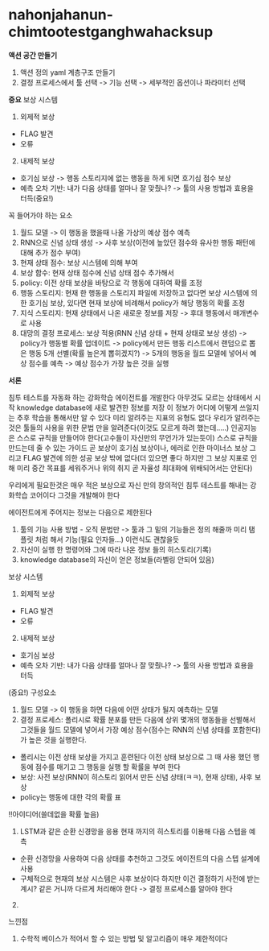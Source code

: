 # nahonjahanun-chimtootestganghwahacksup

**액션 공간 만들기**
1. 액션 정의 yaml 계층구조 만들기
2. 결정 프로세스에서 툴 선택 -> 기능 선택 -> 세부적인 옵션이나 파라미터 선택


**중요**
보상 시스템
1. 외제적 보상
- FLAG 발견
- 오류
2. 내제적 보상
- 호기심 보상 -> 행동 스토리지에 없는 행동을 하게 되면 호기심 점수 보상
- 예측 오차 기반: 내가 다음 상태를 얼마나 잘 맞췄나? -> 툴의 사용 방법과 효용을 터득(중요!)


꼭 들어가야 하는 요소
1. 월드 모델 -> 이 행동을 했을때 나올 가상의 예상 점수 예측
2. RNN으로 신념 상태 생성 -> 사후 보상(이전에 높았던 점수와 유사한 행동 패턴에 대해 추가 점수 부여)
3. 현재 상태 점수: 보상 시스템에 의해 부여 
4. 보상 함수: 현재 상태 점수에 신념 상태 점수 추가해서
5. policy: 이전 상태 보상을 바탕으로 각 행동에 대하여 확률 조정
6. 행동 스토리지: 현재 한 행동을 스토리지 파일에 저장하고 없다면 보상 시스템에 의한 호기심 보상, 있다면 현재 보상에 비례해서 policy가 해당 행동의 확률 조정
7. 지식 스토리지: 현재 상태에서 나온 새로운 정보를 저장 -> 후대 행동에서 매개변수로 사용
8. 대망의 결정 프로세스: 보상 적용(RNN 신념 상태 + 현재 상태로 보상 생성) -> policy가 행동별 확률 업데이트 -> policy에서 만든 행동 리스트에서 랜덤으로 뽑은 행동 5개 선별(확률 높은게 뽑히겠지?) -> 5개의 행동을 월드 모델에 넣어서 예상 점수를 예측 -> 예상 점수가 가장 높은 것을 실행

**서론**

침투 테스트를 자동화 하는 강화학습 에이전트를 개발한다
아무것도 모르는 상태에서 시작
knowledge database에 새로 발견한 정보를 저장 이 정보가 어디에 어떻게 쓰일지는 추후 학습을 통해서만 알 수 있다
미리 알려주는 지표의 유형도 없다
우리가 알려주는 것은 툴들의 사용을 위한 문법 만을 알려준다(이것도 모르게 하려 했는데.....)
인공지능은 스스로 규칙을 만들어야 한다(고수들이 자신만의 무언가가 있는듯이)
스스로 규칙을 만드는데 줄 수 있는 가이드 곧 보상이 호기심 보상이나, 에러로 인한 마이너스 보상 그리고 FLAG 발견에 의한 성공 보상 밖에 없다(더 있으면 좋다 하지만 그 보상 지표로 인해 미리 중간 목표를 세워주거나 위의 취지 곧 자율성 최대화에 위배되어서는 안된다)

우리에게 필요한것은 매우 적은 보상으로 자신 만의 창의적인 침투 테스트를 해내는 강화학습 코어이다
그것을 개발해야 한다

에이전트에게 주어지는 정보는 다음으로 제한된다
1. 툴의 기능 사용 방법 - 오직 문법만 -> 툴과 그 밑의 기능들은 정의 해줄까 미리 탬플릿 처럼 해서 기능(필요 인자들...) 이런식도 괜찮을듯
2. 자신이 실행 한 명령어와 그에 따라 나온 정보 들의 히스토리(기록)
3. knowledge database의 자신이 얻은 정보들(라벨링 안되어 있음)

보상 시스템
1. 외제적 보상
- FLAG 발견
- 오류
2. 내제적 보상
- 호기심 보상
- 예측 오차 기반: 내가 다음 상태를 얼마나 잘 맞췄나? -> 툴의 사용 방법과 효용을 터득

(중요!) 구성요소
1. 월드 모델 -> 이 행동을 하면 다음에 어떤 상태가 될지 예측하는 모델
2. 결정 프로세스: 폴리시로 확률 분포를 만든 다음에 상위 몇개의 행동들을 선별해서 그것들을 월드 모델에 넣어서 가장 예상 점수(점수는 RNN의 신념 상태를 포함한다)가 높은 것을 실행한다.
- 폴리시는 이전 상태 보상을 가지고 훈련된다 이전 상태 보상으로 그 때 사용 했던 행동에 점수를 매기고 그 행동을 실행 할 확률을 부여 한다
- 보상: 사전 보상(RNN이 히스토리 읽어서 만든 신념 상태(ㅋㅋ), 현재 상태), 사후 보상
- policy는 행동에 대한 각의 확률 표

!!아이디어(쓸데없을 확률 높음)
1. LSTM과 같은 순환 신경망을 응용 현재 까지의 히스토리를 이용해 다음 스텝을 예측
- 순환 신경망을 사용하여 다음 상태를 추천하고 그것도 에이전트의 다음 스텝 설계에 사용
- 구체적으로 현재의 보상 시스템은 사후 보상이다 하지만 이건 결정하기 사전에 받는 계시? 같은 거니까 다르게 처리해야 한다 -> 결정 프로세스를 알아야 한다
2. 

느낀점
1. 수학적 베이스가 적어서 할 수 있는 방법 및 알고리즘이 매우 제한적이다




